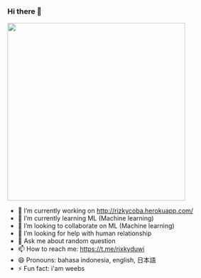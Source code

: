 ### Hi there 👋

<img src="https://github-readme-stats.vercel.app/api?username=rixkyduwi&show_icons=true&theme=ADD_THEME_HERE" width="400">

- 🔭 I’m currently working on http://rizkycoba.herokuapp.com/  
- 🌱 I’m currently learning ML (Machine learning)
- 👯 I’m looking to collaborate on ML (Machine learning)
- 🤔 I’m looking for help with human relationship
- 💬 Ask me about random question
- 📫 How to reach me: https://t.me/rixkyduwi
- 😄 Pronouns: bahasa indonesia, english, 日本語 
- ⚡ Fun fact: i'am weebs 
